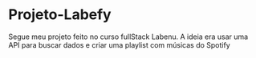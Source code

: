 # Projeto-Labefy
Segue meu projeto feito no curso fullStack Labenu. A ideia era usar uma API para buscar dados e criar uma playlist com músicas do Spotify
